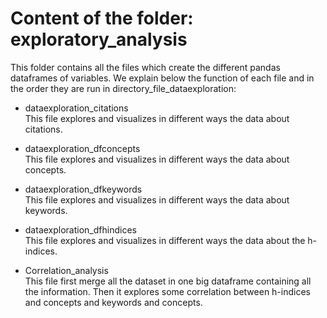 # Content of the folder: exploratory_analysis

<a name="readme-top"></a>

This folder contains all the files which create the different pandas dataframes of variables. We explain below the function of each file 
and in the order they are run in directory_file_dataexploration:

* dataexploration_citations
 <br> This file explores and visualizes in different ways the data about citations.
 
* dataexploration_dfconcepts
 <br> This file explores and visualizes in different ways the data about concepts.
 
* dataexploration_dfkeywords
 <br> This file explores and visualizes in different ways the data about keywords.
 
 * dataexploration_dfhindices
 <br> This file explores and visualizes in different ways the data about the h-indices.
 
 * Correlation_analysis
 <br> This file first merge all the dataset in one big dataframe containing all the information.
 Then it explores some correlation between h-indices and concepts and keywords and concepts.

